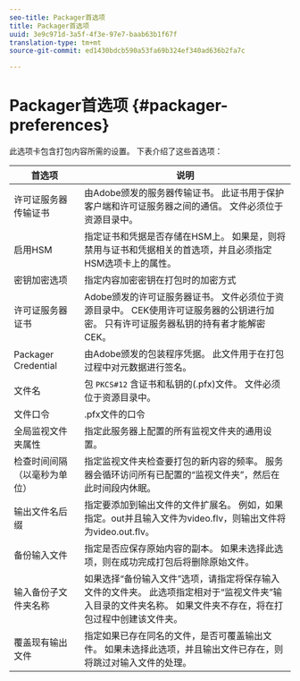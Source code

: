 ```yaml
---
seo-title: Packager首选项
title: Packager首选项
uuid: 3e9c971d-3a5f-4f3e-97e7-baab63b1f67f
translation-type: tm+mt
source-git-commit: ed1430bdcb590a53fa69b324ef340ad636b2fa7c

---
```



# Packager首选项 {#packager-preferences}

此选项卡包含打包内容所需的设置。 下表介绍了这些首选项：

| 首选项 | 说明 |
|--- |--- |
| 许可证服务器传输证书 | 由Adobe颁发的服务器传输证书。 此证书用于保护客户端和许可证服务器之间的通信。 文件必须位于资源目录中。 |
| 启用HSM | 指定证书和凭据是否存储在HSM上。 如果是，则将禁用与证书和凭据相关的首选项，并且必须指定HSM选项卡上的属性。 |
| 密钥加密选项 | 指定内容加密密钥在打包时的加密方式 |
| 许可证服务器证书 | Adobe颁发的许可证服务器证书。 文件必须位于资源目录中。 CEK使用许可证服务器的公钥进行加密。 只有许可证服务器私钥的持有者才能解密CEK。 |
| Packager Credential | 由Adobe颁发的包装程序凭据。 此文件用于在打包过程中对元数据进行签名。 |
| 文件名 | 包 `PKCS#12` 含证书和私钥的(.pfx)文件。 文件必须位于资源目录中。 |
| 文件口令 | .pfx文件的口令 |
| 全局监视文件夹属性 | 指定此服务器上配置的所有监视文件夹的通用设置。 |
| 检查时间间隔（以毫秒为单位） | 指定监视文件夹检查要打包的新内容的频率。 服务器会循环访问所有已配置的“监视文件夹”，然后在此时间段内休眠。 |
| 输出文件名后缀 | 指定要添加到输出文件的文件扩展名。 例如，如果指定。out并且输入文件为video.flv，则输出文件将为video.out.flv。 |
| 备份输入文件 | 指定是否应保存原始内容的副本。 如果未选择此选项，则在成功完成打包后将删除原始文件。 |
| 输入备份子文件夹名称 | 如果选择“备份输入文件”选项，请指定将保存输入文件的文件夹。 此选项指定相对于“监视文件夹”输入目录的文件夹名称。 如果文件夹不存在，将在打包过程中创建该文件夹。 |
| 覆盖现有输出文件 | 指定如果已存在同名的文件，是否可覆盖输出文件。 如果未选择此选项，并且输出文件已存在，则将跳过对输入文件的处理。 |
